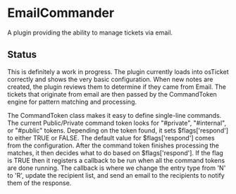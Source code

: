 # EmailCommander

A plugin providing the ability to manage tickets via email.


## Status

This is definitely a work in progress.  The plugin currently loads into osTicket correctly and shows the very basic
configuration.  When new notes are created, the plugin reviews them to determine if they came from Email.  The tickets
that originate from email are then passed by the CommandToken engine for pattern matching and processing.

The CommandToken class makes it easy to define single-line commands.  The current Public/Private command token looks for
"#private", "#internal", or "#public" tokens.  Depending on the token found, it sets $flags['respond'] to either TRUE
or FALSE.  The default value for $flags['respond'] comes from the configuration.  After the command token finishes
processing the matches, it then decides what to do based on $flags['respond'].  If the flag is TRUE then it registers
a callback to be run when all the command tokens are done running.  The callback is where we change the entry type from
'N' to 'R', update the recipient list, and send an email to the recipients to notify them of the response.